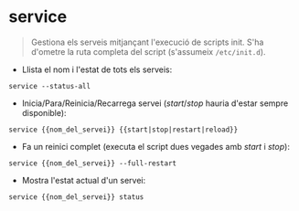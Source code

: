 # service

> Gestiona els serveis mitjançant l'execució de scripts init.
> S'ha d'ometre la ruta completa del script (s'assumeix `/etc/init.d`).

- Llista el nom i l'estat de tots els serveis:

`service --status-all`

- Inicia/Para/Reinicia/Recarrega servei (_start_/_stop_ hauria d'estar sempre disponible):

`service {{nom_del_servei}} {{start|stop|restart|reload}}`

- Fa un reinici complet (executa el script dues vegades amb _start_ i _stop_):

`service {{nom_del_servei}} --full-restart`

- Mostra l'estat actual d'un servei:

`service {{nom_del_servei}} status`
